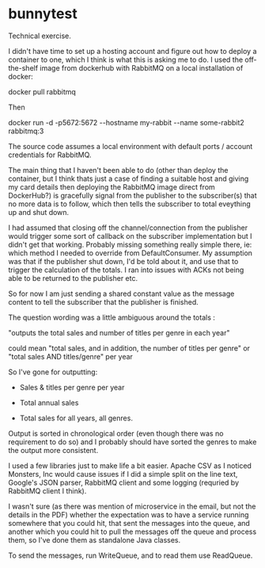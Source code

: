 # bunnytest
Technical exercise.


I didn't have time to set up a hosting account and figure out how to deploy a container to one, which I think is what this is asking me to do.  I used the off-the-shelf image from dockerhub with RabbitMQ on a local installation of docker:

docker pull rabbitmq

Then

docker run -d -p5672:5672 --hostname my-rabbit --name some-rabbit2 rabbitmq:3

The source code assumes a local environment with default ports / account credentials for RabbitMQ.

The main thing that I haven't been able to do (other than deploy the container, but I think thats just a case of finding a suitable host and giving my card details then deploying the RabbitMQ image direct from DockerHub?) is gracefully signal from the publisher to the subscriber(s) that no more data is to follow, which then tells the subscriber to total eveything up and shut down. 

I had assumed that closing off the channel/connection from the publisher would trigger some sort of callback on the subscriber implementation but I didn't get that working.  Probably missing something really simple there, ie: which method I needed to override from DefaultConsumer.  My assumption was that if the publisher shut down, I'd be told about it, and use that to trigger the calculation of the totals.  I ran into issues with ACKs not being able to be returned to the publisher etc.

So for now I am just sending a shared constant value as the message content to tell the subscriber that the publisher is finished.

The question wording was a little ambiguous around the totals :

"outputs the total sales and number of titles per genre in each year"

could mean "total sales, and in addition, the number of titles per genre" or "total sales AND titles/genre" per year

So I've gone for outputting:

- Sales & titles per genre per year

- Total annual sales

- Total sales for all years, all genres.

Output is sorted in chronological order (even though there was no requirement to do so) and I probably should have sorted the genres to make the output more consistent.

I used a few libraries just to make life a bit easier.  Apache CSV as I noticed Monsters, Inc would cause issues if I did a simple split on the line text, Google's JSON parser, RabbitMQ client and some logging (requried by RabbitMQ client I think).

I wasn't sure (as there was mention of microservice in the email, but not the details in the PDF) whether the expectation was to have a service running somewhere that you could hit, that sent the messages into the queue, and another which you could hit to pull the messages off the queue and process them, so I've done them as standalone Java classes.

To send the messages, run WriteQueue, and to read them use ReadQueue.

